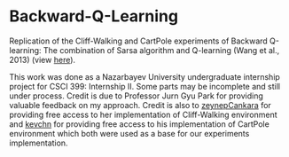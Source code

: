 # Backward-Q-Learning
Replication of the Cliff-Walking and CartPole experiments of Backward Q-learning: The combination of Sarsa algorithm and
Q-learning (Wang et al., 2013) (view [here](https://pdf.sciencedirectassets.com/271095/1-s2.0-S0952197613X00089/1-s2.0-S0952197613001176/main.pdf?X-Amz-Security-Token=IQoJb3JpZ2luX2VjEAoaCXVzLWVhc3QtMSJHMEUCIGQ7OGCZP8TtADWrXIOoPgsV6sHWMqoySCbvtQxoY1yFAiEAgllbGajj5I3lWa%2FJXXx0nqTVzDnlq27vNnRf%2BLc9mzkqvQMI0v%2F%2F%2F%2F%2F%2F%2F%2F%2F%2FARADGgwwNTkwMDM1NDY4NjUiDPoSORaAnDmDo9YECSqRAyBd3gzL7KRu9ZSE5g9b4QNONqe3JZqNbtOmHzu6ZIPvGowmqy1MBv3PeNtD2G08Ep6wsgWWx5IvA8BMa8EecB%2FG889tlWTOXHDuOQzokRSNgLBEGVwM7zwcUWN1cZqIZcjKDcTU%2BzKFH4fXk2JQH5DC8%2Bf1GUWQrl79x2VdK9SXW3L1GunS3IPHy1Xr1FP55hpIGVuTbPrx6k3WXdGHx96kMUmaFvDllt%2Bd8z6GrHb4SGlZqbKhgmcSFjGLSAQI8J0ZBdIp%2FzhIjMNCtPb35zGRmdwYlQyDV9zsfesUgUdo1rQFAntoJ1CRm0zTcS7fdGxrOUVsBhGNz9fo78yx%2BzCbKWMOb3zHVxuvOC8D3lBXs9%2FTfK17QmWWlm1mKkdKFJoNA5M6nHwOSbzl4XFQp46tjQFpNGuptR7RL%2BTLm5nwB%2FbpkdvzqkeCCsIhHeej1%2F8Mhn5YPkuzWsksrfi%2BXDAZGHT2akz1UJ83msSwu%2BrOthD96LbZnOOXInamaY25drrYcMOrNa8iIJ27wQGU7Z%2F5MJ2Ur%2FkFOusBSfXZtNi7pybzVydLq%2B4jbPc5kLqTrruBEUA3oHXJottkm2I9dRRqjxDSkdRc9SmReoyKbKg87O28MhXpasyWP5GU8G%2BkPDzu%2BrCmSF8DMBixfKN1dg9WIYiV1VLNq2YtidRSB6ahSQ26i6KWrBZdMBwXUbn2NIlnbMkHLNbNXFegvew%2FWoPVIMrWpwRYJVFmMCoR%2FWaGEY3SusbEV4mUlhdWzsE3V0%2FGknRBKJ02PAqeclTu9Ok%2F20fSSe6a9U8V5hemOjbikCdbfpB%2Bl4B7FYxKBGiMRrw4UihbrgNB4NjId4ad8qJGTS1hNg%3D%3D&X-Amz-Algorithm=AWS4-HMAC-SHA256&X-Amz-Date=20200806T101556Z&X-Amz-SignedHeaders=host&X-Amz-Expires=300&X-Amz-Credential=ASIAQ3PHCVTYUTZ4RSDL%2F20200806%2Fus-east-1%2Fs3%2Faws4_request&X-Amz-Signature=d12242db35d360223c677f0b37b404aca84503f44f157850f9a3d92f232e1e3d&hash=5f46a4ed03873542f8bccf541597731f7ba1a65efcb71854448dbfdc250b6f23&host=68042c943591013ac2b2430a89b270f6af2c76d8dfd086a07176afe7c76c2c61&pii=S0952197613001176&tid=spdf-ca3e70c0-8244-431e-ab72-4124d5c0c8f6&sid=c3f99cc419b8264dee8803e50bfe22072d00gxrqb&type=client)).

This work was done as a Nazarbayev University undergraduate internship project for CSCI 399: Internship II. Some parts may be incomplete and still under process. Credit is due to Professor Jurn Gyu Park for providing valuable feedback on my approach. Credit is also to [zeynepCankara](https://github.com/zeynepCankara/Cliff-Walking-Solution) for providing free access to her implementation of Cliff-Walking environment and [kevchn](https://github.com/kevchn/qlearn-cartpole) for providing free access to his implementation of CartPole environment which both were used as a base for our experiments implementation. 

